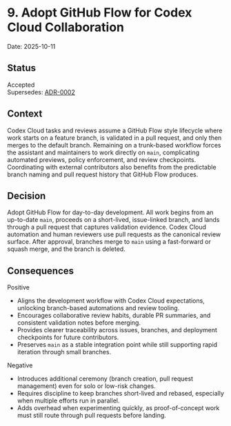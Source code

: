 # 9. Adopt GitHub Flow for Codex Cloud Collaboration

Date: 2025-10-11

## Status

Accepted  
Supersedes: [ADR-0002](0002-adopt-trunk-based-development-workflow.md)

## Context

Codex Cloud tasks and reviews assume a GitHub Flow style lifecycle where work starts on a feature branch, is validated in a pull request, and only then merges to the default branch. Remaining on a trunk-based workflow forces the assistant and maintainers to work directly on `main`, complicating automated previews, policy enforcement, and review checkpoints. Coordinating with external contributors also benefits from the predictable branch naming and pull request history that GitHub Flow produces.

## Decision

Adopt GitHub Flow for day-to-day development. All work begins from an up-to-date `main`, proceeds on a short-lived, issue-linked branch, and lands through a pull request that captures validation evidence. Codex Cloud automation and human reviewers use pull requests as the canonical review surface. After approval, branches merge to `main` using a fast-forward or squash merge, and the branch is deleted.

## Consequences

Positive

-   Aligns the development workflow with Codex Cloud expectations, unlocking branch-based automations and review tooling.
-   Encourages collaborative review habits, durable PR summaries, and consistent validation notes before merging.
-   Provides clearer traceability across issues, branches, and deployment checkpoints for future contributors.
-   Preserves `main` as a stable integration point while still supporting rapid iteration through small branches.

Negative

-   Introduces additional ceremony (branch creation, pull request management) even for solo or low-risk changes.
-   Requires discipline to keep branches short-lived and rebased, especially when multiple efforts run in parallel.
-   Adds overhead when experimenting quickly, as proof-of-concept work must still route through pull requests before landing.
